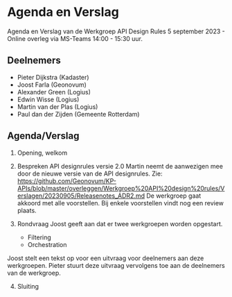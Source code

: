 # Agenda en Verslag 

Agenda en Verslag van de Werkgroep API Design Rules 5 september 2023 - Online overleg via MS-Teams 14:00 - 15:30 uur. 

## Deelnemers 
- Pieter Dijkstra (Kadaster)
- Joost Farla (Geonovum)
- Alexander Green (Logius)
- Edwin Wisse (Logius) 
- Martin van der Plas (Logius) 
- Paul dan der Zijden (Gemeente Rotterdam)


## Agenda/Verslag

1. Opening, welkom 
   
2. Bespreken API designrules versie 2.0 
   Martin neemt de aanwezigen mee door de nieuwe versie van de API designrules. Zie: https://github.com/Geonovum/KP-APIs/blob/master/overleggen/Werkgroep%20API%20design%20rules/Verslagen/20230905/Releasenotes_ADR2.md 
   De werkgroep gaat akkoord met alle voorstellen. Bij enkele voorstellen vindt nog een review plaats. 
   
3. Rondvraag
   Joost geeft aan dat er twee werkgroepen worden opgestart. 
   - Filtering 
   - Orchestration

Joost stelt een tekst op voor een uitvraag voor deelnemers aan deze werkgroepen. Pieter stuurt deze uitvraag vervolgens toe aan de deelnemers van de werkgroep.   
   
4. Sluiting
